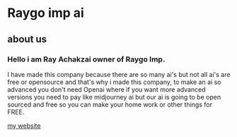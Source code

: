 # Raygo imp ai
## about us
### Hello i am Ray Achakzai owner of Raygo Imp.

I have made this company because there are so many ai's but not all ai's are free or opensource and that's why i made this company, to make an ai so advanced you don't need Openai where if you want more advanced versions you need to pay like midjourney ai but our ai is going to be open sourced and free so you can make your home work or other things for FREE.

[my website](#)
